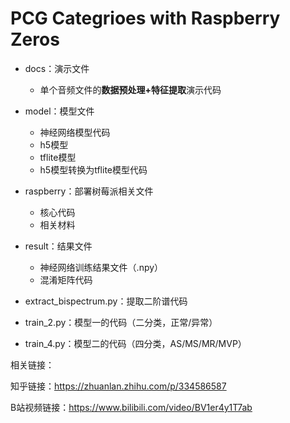 # PCG Categrioes with Raspberry Zeros

- docs：演示文件
  - 单个音频文件的**数据预处理+特征提取**演示代码

- model：模型文件
  - 神经网络模型代码
  - h5模型
  - tflite模型
  - h5模型转换为tflite模型代码

- raspberry：部署树莓派相关文件
  - 核心代码
  - 相关材料

- result：结果文件
  - 神经网络训练结果文件（.npy）
  - 混淆矩阵代码

- extract_bispectrum.py：提取二阶谱代码

- train_2.py：模型一的代码（二分类，正常/异常）

- train_4.py：模型二的代码（四分类，AS/MS/MR/MVP）



相关链接：

知乎链接：https://zhuanlan.zhihu.com/p/334586587

B站视频链接：https://www.bilibili.com/video/BV1er4y1T7ab